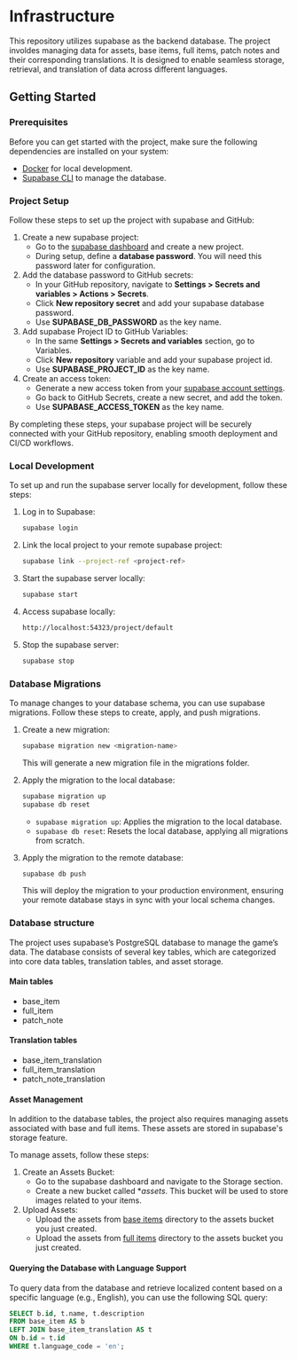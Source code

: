 # Infrastructure

This repository utilizes supabase as the backend database.
The project involdes managing data for assets, base items, full items, patch notes and their corresponding translations.
It is designed to enable seamless storage, retrieval, and translation of data across different languages.

## Getting Started

### Prerequisites

Before you can get started with the project, make sure the following dependencies are installed on your system:

- [Docker](https://docs.docker.com/engine/install/) for local development.
- [Supabase CLI](https://supabase.com/docs/guides/cli/getting-started) to manage the database.

### Project Setup

Follow these steps to set up the project with supabase and GitHub:

1. Create a new supabase project:
    - Go to the [supabase dashboard](https://supabase.com/dashboard/projects) and create a new project.
    - During setup, define a **database password**. You will need this password later for configuration.
2. Add the database password to GitHub secrets:
    - In your GitHub repository, navigate to **Settings > Secrets and variables > Actions > Secrets**.
    - Click **New repository secret** and add your supabase database password.
    - Use **SUPABASE_DB_PASSWORD** as the key name.
3. Add supabase Project ID to GitHub Variables:
    - In the same **Settings > Secrets and variables** section, go to Variables.
    - Click **New repository** variable and add your supabase project id.
    - Use **SUPABASE_PROJECT_ID** as the key name.
4. Create an access token:
    - Generate a new access token from your [supabase account settings](https://supabase.com/dashboard/account/tokens).
    - Go back to GitHub Secrets, create a new secret, and add the token.
    - Use **SUPABASE_ACCESS_TOKEN** as the key name.

By completing these steps, your supabase project will be securely connected with your GitHub repository, enabling
smooth deployment and CI/CD workflows.

### Local Development

To set up and run the supabase server locally for development, follow these steps:

1. Log in to Supabase:
   ```bash
   supabase login
   ```
2. Link the local project to your remote supabase project:
   ```bash
   supabase link --project-ref <project-ref>
   ```

3. Start the supabase server locally:
   ```bash
   supabase start
   ```

4. Access supabase locally:
   ```bash
   http://localhost:54323/project/default
   ````

5. Stop the supabase server:
   ```bash
   supabase stop
   ```

### Database Migrations

To manage changes to your database schema, you can use supabase migrations. Follow these steps to create, apply, and
push migrations.

1. Create a new migration:
   ```bash
   supabase migration new <migration-name>
   ```
   This will generate a new migration file in the migrations folder.

2. Apply the migration to the local database:
   ```bash
   supabase migration up
   supabase db reset
   ```
    - `supabase migration up`: Applies the migration to the local database.
    - `supabase db reset`: Resets the local database, applying all migrations from scratch.

3. Apply the migration to the remote database:
   ```bash
   supabase db push
   ```
   This will deploy the migration to your production environment, ensuring your remote database stays in sync with your
   local schema changes.

### Database structure

The project uses supabase’s PostgreSQL database to manage the game’s data. The database consists of several key tables,
which are categorized into core data tables, translation tables, and asset storage.

#### Main tables

- base_item
- full_item
- patch_note

#### Translation tables

- base_item_translation
- full_item_translation
- patch_note_translation

#### Asset Management

In addition to the database tables, the project also requires managing assets associated with base and full items.
These assets are stored in supabase's storage feature.

To manage assets, follow these steps:

1. Create an Assets Bucket:
    - Go to the supabase dashboard and navigate to the Storage section.
    - Create a new bucket called **assets*. This bucket will be used to store images related to your items.
2. Upload Assets:
    - Upload the assets from [base items](../design/assets/base_items) directory to the assets bucket you just created.
    - Upload the assets from [full items](../design/assets/full_items) directory to the assets bucket you just created.

#### Querying the Database with Language Support

To query data from the database and retrieve localized content based on a specific language (e.g., English), you can use
the following SQL query:

 ```sql
SELECT b.id, t.name, t.description
FROM base_item AS b
LEFT JOIN base_item_translation AS t
ON b.id = t.id
WHERE t.language_code = 'en';
 ```
